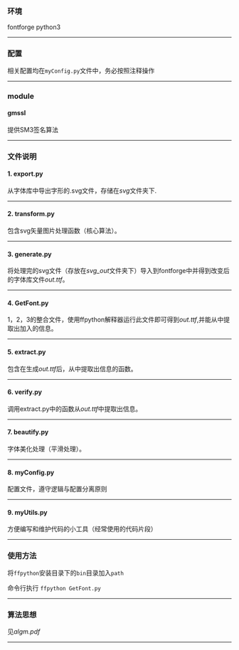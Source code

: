 ### 环境
fontforge python3

---
### 配置

相关配置均在`myConfig.py`文件中，务必按照注释操作

----

### module

#### gmssl
提供SM3签名算法

---
### 文件说明

#### 1. export.py
从字体库中导出字形的.svg文件，存储在*svg*文件夹下.

---
#### 2. transform.py
包含svg矢量图片处理函数（核心算法）。

---
#### 3. generate.py
将处理完的svg文件（存放在*svg_out*文件夹下）导入到fontforge中并得到改变后的字体库文件*out.ttf*。

---
#### 4. GetFont.py
1，2，3的整合文件，使用ffpython解释器运行此文件即可得到*out.ttf*,并能从中提取出加入的信息。

----
#### 5. extract.py
包含在生成*out.ttf*后，从中提取出信息的函数。

---

#### 6. verify.py
调用extract.py中的函数从*out.ttf*中提取出信息。

---


#### 7. beautify.py
字体美化处理（平滑处理）。

---

#### 8. myConfig.py

配置文件，遵守逻辑与配置分离原则

---

#### 9. myUtils.py

方便编写和维护代码的小工具（经常使用的代码片段）

-----

### 使用方法

将`ffpython`安装目录下的`bin`目录加入`path`

命令行执行 `ffpython GetFont.py`

-----

### 算法思想
见*algm.pdf*

---


